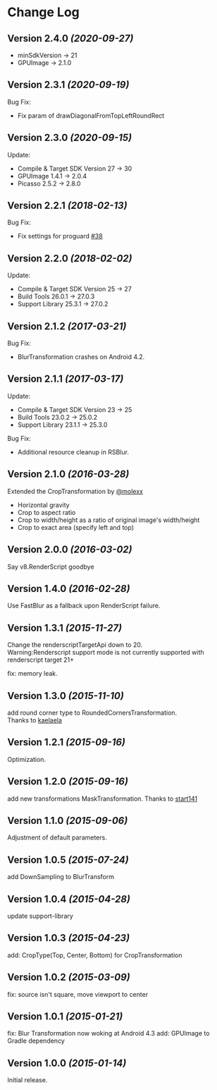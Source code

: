 Change Log
==========

Version 2.4.0 *(2020-09-27)*
----------------------------

- minSdkVersion -> 21
- GPUImage -> 2.1.0

Version 2.3.1 *(2020-09-19)*
----------------------------

Bug Fix:
- Fix param of drawDiagonalFromTopLeftRoundRect

Version 2.3.0 *(2020-09-15)*
----------------------------

Update:
- Compile & Target SDK Version 27 -> 30
- GPUImage 1.4.1 -> 2.0.4
- Picasso 2.5.2 -> 2.8.0

Version 2.2.1 *(2018-02-13)*
----------------------------

Bug Fix:  
- Fix settings for proguard [#38](https://github.com/wasabeef/picasso-transformations/pull/38)  

Version 2.2.0 *(2018-02-02)*
----------------------------

Update:  
- Compile & Target SDK Version 25 -> 27  
- Build Tools 26.0.1 -> 27.0.3  
- Support Library 25.3.1 -> 27.0.2  

Version 2.1.2 *(2017-03-21)*
----------------------------

Bug Fix:
- BlurTransformation crashes on Android 4.2.

Version 2.1.1 *(2017-03-17)*
----------------------------

Update:
- Compile & Target SDK Version 23 -> 25
- Build Tools 23.0.2 -> 25.0.2
- Support Library 23.1.1 -> 25.3.0

Bug Fix:
- Additional resource cleanup in RSBlur.

Version 2.1.0 *(2016-03-28)*
----------------------------

Extended the CropTransformation by [@molexx](https://github.com/molexx)
  - Horizontal gravity
  - Crop to aspect ratio
  - Crop to width/height as a ratio of original image's width/height
  - Crop to exact area (specify left and top)

Version 2.0.0 *(2016-03-02)*
----------------------------

Say v8.RenderScript goodbye

Version 1.4.0 *(2016-02-28)*
----------------------------

Use FastBlur as a fallback upon RenderScript failure.

Version 1.3.1 *(2015-11-27)*
----------------------------

Change the renderscriptTargetApi down to 20.  
 Warning:Renderscript support mode is not currently supported with renderscript target 21+  

fix: memory leak.

Version 1.3.0 *(2015-11-10)*
----------------------------

add round corner type to RoundedCornersTransformation.  
Thanks to [kaelaela](https://github.com/kaelaela)

Version 1.2.1 *(2015-09-16)*
----------------------------

Optimization.

Version 1.2.0 *(2015-09-16)*
----------------------------

add new transformations MaskTransformation.
Thanks to [start141](https://github.com/start141)

Version 1.1.0 *(2015-09-06)*
----------------------------

Adjustment of default parameters.

Version 1.0.5 *(2015-07-24)*
----------------------------

add DownSampling to BlurTransform

Version 1.0.4 *(2015-04-28)*
----------------------------

update support-library

Version 1.0.3 *(2015-04-23)*
----------------------------

add: CropType(Top, Center, Bottom) for CropTransformation

Version 1.0.2 *(2015-03-09)*
----------------------------

fix: source isn't square, move viewport to center

Version 1.0.1 *(2015-01-21)*
----------------------------

fix: Blur Transformation now woking at Android 4.3
add: GPUImage to Gradle dependency 

Version 1.0.0 *(2015-01-14)*
----------------------------

Initial release.
